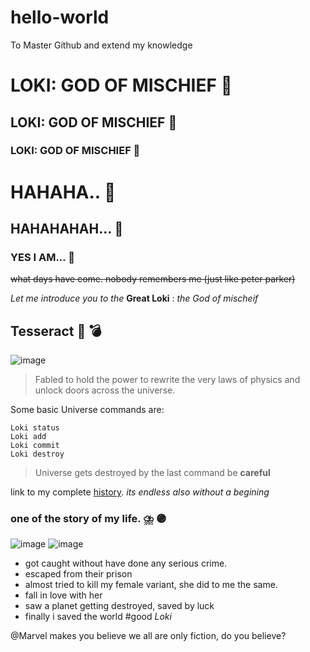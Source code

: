 # hello-world
To Master Github and extend my knowledge
# LOKI: GOD OF MISCHIEF 👾
## LOKI: GOD OF MISCHIEF 👾
### LOKI: GOD OF MISCHIEF 👾
# HAHAHA.. 👾
## HAHAHAHAH... 👾
### YES I AM... 👾
~~what days have come. nobody remembers me (just like peter parker)~~

_Let me introduce you to the_ **Great Loki** : _the God of mischeif_
## Tesseract 🧊 💣
![image](https://user-images.githubusercontent.com/87225629/148661550-bce40b6b-2d98-4d18-a01f-36171be62a80.png)

>Fabled to hold the power to rewrite the very laws of physics and unlock doors across the universe.

Some basic Universe commands are:
```
Loki status
Loki add
Loki commit
Loki destroy
```
> Universe gets destroyed by the last command be **careful**

link to my complete [history](https://marvelcinematicuniverse.fandom.com/wiki/Loki_(TV_series)/Season_One). _its endless also without a begining_

### one of the story of my life. ⛈️ 🟣
![image](https://user-images.githubusercontent.com/87225629/148661199-70d6f0fd-82b3-4a45-af7b-9235e04c16f5.png#gh-light-mode-only)
![image](https://user-images.githubusercontent.com/87225629/148661270-ed0c0485-cb29-47b9-a954-1a08a20b86ed.png#gh-dark-mode-only)

- got caught without have done any serious crime.
- escaped from their prison
- almost tried to kill my female variant, she did to me the same.
- fall in love with her
- saw a planet getting destroyed, saved by luck
- finally i saved the world #good _Loki_



@Marvel makes you believe we all are only fiction, do you believe?



